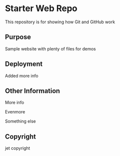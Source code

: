 # Starter Web Repo

This repository is for showing how Git and GitHub work

## Purpose

Sample website with plenty of files for demos

## Deployment

Added more info

## Other Information

More info

Evenmore

Something else

## Copyright

jet copyright
